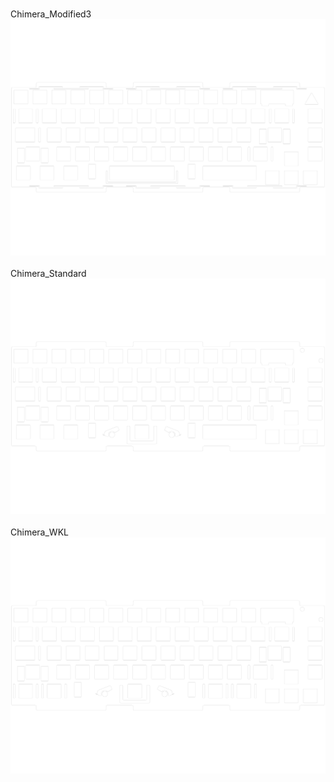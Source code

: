 <br/>Chimera_Modified3<br/>![image](./Chimera_Modified3.png)<br/>
<br/>Chimera_Standard<br/>![image](./Chimera_Standard.png)<br/>
<br/>Chimera_WKL<br/>![image](./Chimera_WKL.png)<br/>
